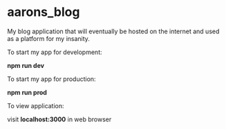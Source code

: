 # aarons_blog

My blog application that will eventually be hosted on the internet and
used as a platform for my insanity.

To start my app for development:

**npm run dev**

To start my app for production:

**npm run prod**

To view application:

visit **localhost:3000** in web browser
